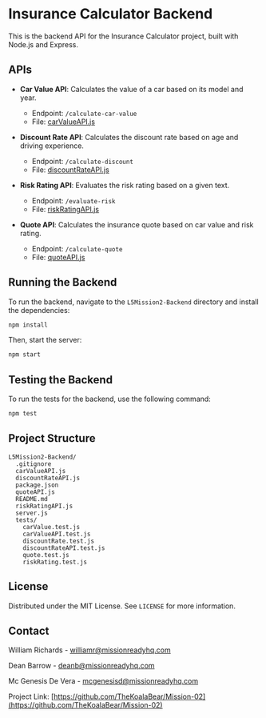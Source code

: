 # Insurance Calculator Backend

This is the backend API for the Insurance Calculator project, built with Node.js and Express.

## APIs

- **Car Value API**: Calculates the value of a car based on its model and year.

  - Endpoint: `/calculate-car-value`
  - File: [carValueAPI.js](carValueAPI.js)

- **Discount Rate API**: Calculates the discount rate based on age and driving experience.

  - Endpoint: `/calculate-discount`
  - File: [discountRateAPI.js](discountRateAPI.js)

- **Risk Rating API**: Evaluates the risk rating based on a given text.

  - Endpoint: `/evaluate-risk`
  - File: [riskRatingAPI.js](riskRatingAPI.js)

- **Quote API**: Calculates the insurance quote based on car value and risk rating.
  - Endpoint: `/calculate-quote`
  - File: [quoteAPI.js](quoteAPI.js)

## Running the Backend

To run the backend, navigate to the `L5Mission2-Backend` directory and install the dependencies:

```sh
npm install
```

Then, start the server:

```sh
npm start
```

## Testing the Backend

To run the tests for the backend, use the following command:

```sh
npm test
```

## Project Structure

```
L5Mission2-Backend/
  .gitignore
  carValueAPI.js
  discountRateAPI.js
  package.json
  quoteAPI.js
  README.md
  riskRatingAPI.js
  server.js
  tests/
    carValue.test.js
    carValueAPI.test.js
    discountRate.test.js
    discountRateAPI.test.js
    quote.test.js
    riskRating.test.js
```

## License

Distributed under the MIT License. See `LICENSE` for more information.

## Contact

William Richards - williamr@missionreadyhq.com

Dean Barrow - deanb@missionreadyhq.com

Mc Genesis De Vera - mcgenesisd@missionreadyhq.com

Project Link: [https://github.com/TheKoalaBear/Mission-02](https://github.com/TheKoalaBear/Mission-02)
